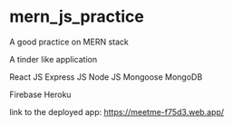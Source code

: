 # mern_js_practice
A good practice on MERN stack

A tinder like application

React JS
Express JS
Node JS
Mongoose
MongoDB

Firebase
Heroku


link to the deployed app: https://meetme-f75d3.web.app/
